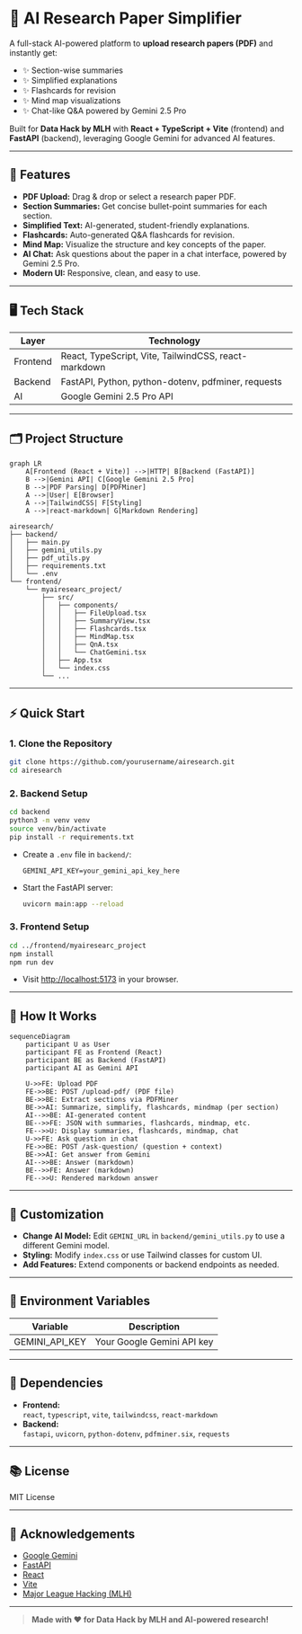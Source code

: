 # 📄 AI Research Paper Simplifier

A full-stack AI-powered platform to **upload research papers (PDF)** and instantly get:
- ✨ Section-wise summaries
- ✨ Simplified explanations
- ✨ Flashcards for revision
- ✨ Mind map visualizations
- ✨ Chat-like Q&A powered by Gemini 2.5 Pro

Built for **Data Hack by MLH** with **React + TypeScript + Vite** (frontend) and **FastAPI** (backend), leveraging Google Gemini for advanced AI features.

---

## 🚀 Features

- **PDF Upload:** Drag & drop or select a research paper PDF.
- **Section Summaries:** Get concise bullet-point summaries for each section.
- **Simplified Text:** AI-generated, student-friendly explanations.
- **Flashcards:** Auto-generated Q&A flashcards for revision.
- **Mind Map:** Visualize the structure and key concepts of the paper.
- **AI Chat:** Ask questions about the paper in a chat interface, powered by Gemini 2.5 Pro.
- **Modern UI:** Responsive, clean, and easy to use.

---

## 🖥️ Tech Stack

| Layer      | Technology                                      |
|------------|-------------------------------------------------|
| Frontend   | React, TypeScript, Vite, TailwindCSS, react-markdown |
| Backend    | FastAPI, Python, python-dotenv, pdfminer, requests |
| AI         | Google Gemini 2.5 Pro API                       |

---

## 🗂️ Project Structure

```mermaid
graph LR
    A[Frontend (React + Vite)] -->|HTTP| B[Backend (FastAPI)]
    B -->|Gemini API| C[Google Gemini 2.5 Pro]
    B -->|PDF Parsing| D[PDFMiner]
    A -->|User| E[Browser]
    A -->|TailwindCSS| F[Styling]
    A -->|react-markdown| G[Markdown Rendering]
```

```
airesearch/
├── backend/
│   ├── main.py
│   ├── gemini_utils.py
│   ├── pdf_utils.py
│   ├── requirements.txt
│   └── .env
└── frontend/
    └── myairesearc_project/
        ├── src/
        │   ├── components/
        │   │   ├── FileUpload.tsx
        │   │   ├── SummaryView.tsx
        │   │   ├── Flashcards.tsx
        │   │   ├── MindMap.tsx
        │   │   ├── QnA.tsx
        │   │   └── ChatGemini.tsx
        │   ├── App.tsx
        │   └── index.css
        └── ...
```

---

## ⚡ Quick Start

### 1. Clone the Repository

```bash
git clone https://github.com/yourusername/airesearch.git
cd airesearch
```

### 2. Backend Setup

```bash
cd backend
python3 -m venv venv
source venv/bin/activate
pip install -r requirements.txt
```

- Create a `.env` file in `backend/`:
  ```
  GEMINI_API_KEY=your_gemini_api_key_here
  ```

- Start the FastAPI server:
  ```bash
  uvicorn main:app --reload
  ```

### 3. Frontend Setup

```bash
cd ../frontend/myairesearc_project
npm install
npm run dev
```

- Visit [http://localhost:5173](http://localhost:5173) in your browser.

---

## 🧠 How It Works

```mermaid
sequenceDiagram
    participant U as User
    participant FE as Frontend (React)
    participant BE as Backend (FastAPI)
    participant AI as Gemini API

    U->>FE: Upload PDF
    FE->>BE: POST /upload-pdf/ (PDF file)
    BE->>BE: Extract sections via PDFMiner
    BE->>AI: Summarize, simplify, flashcards, mindmap (per section)
    AI-->>BE: AI-generated content
    BE-->>FE: JSON with summaries, flashcards, mindmap, etc.
    FE-->>U: Display summaries, flashcards, mindmap, chat
    U->>FE: Ask question in chat
    FE->>BE: POST /ask-question/ (question + context)
    BE->>AI: Get answer from Gemini
    AI-->>BE: Answer (markdown)
    BE-->>FE: Answer (markdown)
    FE-->>U: Rendered markdown answer
```

---

## 📝 Customization

- **Change AI Model:** Edit `GEMINI_URL` in `backend/gemini_utils.py` to use a different Gemini model.
- **Styling:** Modify `index.css` or use Tailwind classes for custom UI.
- **Add Features:** Extend components or backend endpoints as needed.

---

## 🤖 Environment Variables

| Variable         | Description                |
|------------------|---------------------------|
| GEMINI_API_KEY   | Your Google Gemini API key|

---

## 🧩 Dependencies

- **Frontend:**  
  `react`, `typescript`, `vite`, `tailwindcss`, `react-markdown`
- **Backend:**  
  `fastapi`, `uvicorn`, `python-dotenv`, `pdfminer.six`, `requests`

---

## 📚 License

MIT License

---

## 🙏 Acknowledgements

- [Google Gemini](https://aistudio.google.com/)
- [FastAPI](https://fastapi.tiangolo.com/)
- [React](https://react.dev/)
- [Vite](https://vitejs.dev/)
- [Major League Hacking (MLH)](https://mlh.io/)

---

> **Made with ❤️ for Data Hack by MLH and AI-powered research!**